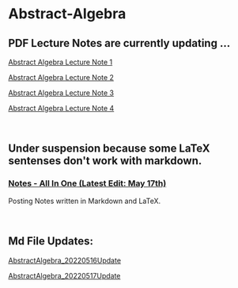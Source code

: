 # Abstract-Algebra 

## PDF Lecture Notes are currently updating ...

<a href="https://binaryphi.site/AA/1Solution.pdf">Abstract Algebra Lecture Note 1</a>

<a href="https://binaryphi.site/AA/2Solution.pdf">Abstract Algebra Lecture Note 2</a>

<a href="https://binaryphi.site/AA/3Solution.pdf">Abstract Algebra Lecture Note 3</a>

<a href="https://binaryphi.site/AA/4Solution.pdf">Abstract Algebra Lecture Note 4</a>

<br>


## Under suspension because some LaTeX sentenses don't work with markdown.

### [**Notes - All In One** (Latest Edit: May 17th)](https://binaryphi.site/AA.html)

Posting Notes written in Markdown and LaTeX.

<br>

## Md File Updates:

<a href="https://github.com/DSAERF-CALMIT/Abstract-Algebra/blob/main/AA20220516.md">AbstractAlgebra_20220516Update</a>

<a href="https://github.com/DSAERF-CALMIT/Abstract-Algebra/blob/main/AA20220517.md">AbstractAlgebra_20220517Update</a>
